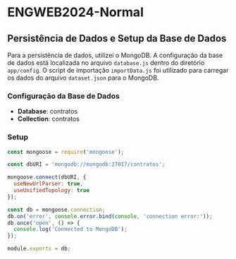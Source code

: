 # ENGWEB2024-Normal

## Persistência de Dados e Setup da Base de Dados

Para a persistência de dados, utilizei o MongoDB. A configuração da base de dados está localizada no arquivo `database.js` dentro do diretório `app/config`. O script de importação `importData.js` foi utilizado para carregar os dados do arquivo `dataset.json` para o MongoDB.

### Configuração da Base de Dados

- **Database**: contratos
- **Collection**: contratos

### Setup

```javascript
const mongoose = require('mongoose');

const dbURI = 'mongodb://mongodb:27017/contratos';

mongoose.connect(dbURI, {
  useNewUrlParser: true,
  useUnifiedTopology: true
});

const db = mongoose.connection;
db.on('error', console.error.bind(console, 'connection error:'));
db.once('open', () => {
  console.log('Connected to MongoDB');
});

module.exports = db;
